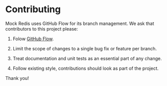 # Contributing

Mock Redis uses GitHub Flow for its branch management.
We ask that contributors to this project please:

 1. Folow [GitHub Flow][1].
 
 2. Limit the scope of changes to a single bug fix or feature per branch.
 
 3. Treat documentation and unit tests as an essential part of any change.
 
 4. Follow existing style, contributions should look as part of the project.

Thank you!

 [1]: https://guides.github.com/introduction/flow/
